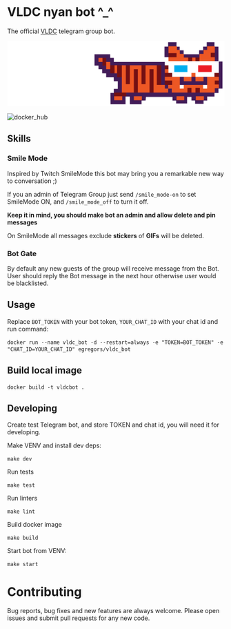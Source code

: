 # VLDC nyan bot ^_^

The official [VLDC](https://vldc.org) telegram group bot. 

![nyan](img/VLDC_nyan-tiger-in-anaglyph-glasses.png)

![docker_hub](https://img.shields.io/docker/cloud/build/egregors/vldc_bot)

## Skills

### Smile Mode

Inspired by Twitch SmileMode this bot may bring you a remarkable new way to conversation ;)

If you an admin of Telegram Group just send `/smile_mode-on` to set SmileMode ON,
and `/smile_mode_off` to turn it off.

**Keep it in mind, you should make bot an admin and allow delete and pin messages**

On SmileMode all messages exclude **stickers** of **GIFs** will be deleted.

### Bot Gate

By default any new guests of the group will receive message from the Bot. 
User should reply the Bot message in the next hour otherwise user would be blacklisted.


## Usage
Replace `BOT_TOKEN` with your bot token, `YOUR_CHAT_ID` with your chat id and run command:

```
docker run --name vldc_bot -d --restart=always -e "TOKEN=BOT_TOKEN" -e "CHAT_ID=YOUR_CHAT_ID" egregors/vldc_bot
```

## Build local image

```
docker build -t vldcbot .
```

## Developing
Create test Telegram bot, and store TOKEN and chat id, you will need it for developing.

Make VENV and install dev deps:

```
make dev
```

Run tests

```
make test
```

Run linters

```
make lint
```

Build docker image

```
make build
```

Start bot from VENV:

```
make start
```

# Contributing
Bug reports, bug fixes and new features are always welcome.
Please open issues and submit pull requests for any new code.